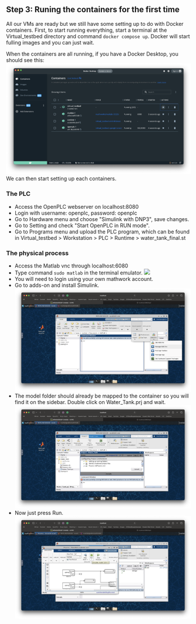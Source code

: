 ## Step 3: Runing the containers for the first time

All our VMs are ready but we still have some setting up to do with Docker containers. First, to start running everything, start a terminal at the Virtual_testbed directory and command `docker compose up`. Docker will start fulling images and you can just wait.

When the containers are all running, if you have a Docker Desktop, you should see this: ![](images/dockerdesktop.png)
We can then start setting up each containers.

### The PLC
* Access the OpenPLC webserver on localhost:8080
* Login with username: openplc, password: openplc
* Go to Hardware menu and choose "Simulink with DNP3", save changes.
* Go to Setting and check "Start OpenPLC in RUN mode".
* Go to Programs menu and upload the PLC program, which can be found in Virtual_testbed > Workstation > PLC > Runtime > water_tank_final.st

### The physical process

* Access the Matlab vnc through localhost:6080
* Type command `sudo matlab` in the terminal emulator. ![](images/sudomatlab.png)
* You will need to login using your own mathwork account.
* Go to adds-on and install Simulink. ![](images/addon.png)
* The model folder should already be mapped to the container so you will find it on the sidebar. Double click on Water_Tank.prj and wait. ![](images/prj.png) 
* Now just press Run. ![](images/run.png)